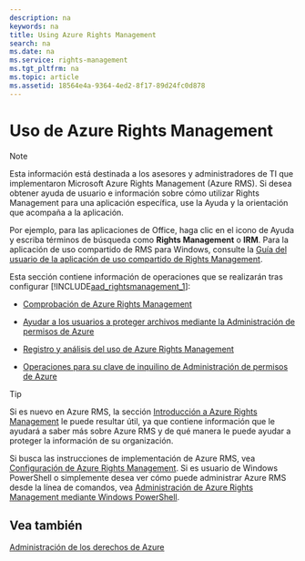 ```yaml
---
description: na
keywords: na
title: Using Azure Rights Management
search: na
ms.date: na
ms.service: rights-management
ms.tgt_pltfrm: na
ms.topic: article
ms.assetid: 18564e4a-9364-4ed2-8f17-89d24fc0d878
---
```

# Uso de Azure Rights Management
> [!NOTE]
> Esta información está destinada a los asesores y administradores de TI que implementaron Microsoft Azure Rights Management (Azure RMS). Si desea obtener ayuda de usuario e información sobre cómo utilizar Rights Management para una aplicación específica, use la Ayuda y la orientación que acompaña a la aplicación.
> 
> Por ejemplo, para las aplicaciones de Office, haga clic en el icono de Ayuda y escriba términos de búsqueda como **Rights Management** o **IRM**. Para la aplicación de uso compartido de RMS para Windows, consulte la [Guía del usuario de la aplicación de uso compartido de Rights Management](http://technet.microsoft.com/library/dn339006.aspx).

Esta sección contiene información de operaciones que se realizarán tras configurar [!INCLUDE[aad_rightsmanagement_1](../Token/aad_rightsmanagement_1_md.md)]:

-   [Comprobación de Azure Rights Management](../Topic/Verifying_Azure_Rights_Management.md)

-   [Ayudar a los usuarios a proteger archivos mediante la Administración de permisos de Azure](../Topic/Helping_Users_to_Protect_Files_by_Using_Azure_Rights_Management.md)

-   [Registro y análisis del uso de Azure Rights Management](../Topic/Logging_and_Analyzing_Azure_Rights_Management_Usage.md)

-   [Operaciones para su clave de inquilino de Administración de permisos de Azure](../Topic/Operations_for_Your_Azure_Rights_Management_Tenant_Key.md)

> [!TIP]
> Si es nuevo en Azure RMS, la sección [Introducción a Azure Rights Management](../Topic/Getting_Started_with_Azure_Rights_Management.md) le puede resultar útil, ya que contiene información que le ayudará a saber más sobre Azure RMS y de qué manera le puede ayudar a proteger la información de su organización.
> 
> Si busca las instrucciones de implementación de Azure RMS, vea [Configuración de Azure Rights Management](../Topic/Configuring_Azure_Rights_Management.md). Si es usuario de Windows PowerShell o simplemente desea ver cómo puede administrar Azure RMS desde la línea de comandos, vea [Administración de Azure Rights Management mediante Windows PowerShell](../Topic/Administering_Azure_Rights_Management_by_Using_Windows_PowerShell.md).

## Vea también
[Administración de los derechos de Azure](../Topic/Azure_Rights_Management.md)

